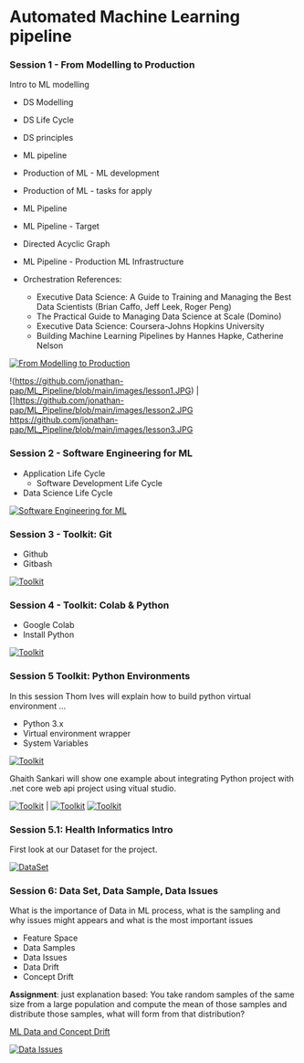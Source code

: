 # Automated Machine Learning pipeline 

### Session 1 - From Modelling to Production
Intro to ML modelling

-  DS Modelling
-  DS Life Cycle
-  DS principles
-  ML pipeline
-  Production of ML - ML development
-  Production of ML - tasks for apply
-  ML Pipeline
-  ML Pipeline - Target
-  Directed Acyclic Graph
-  ML Pipeline - Production ML Infrastructure
- Orchestration References:

  - Executive Data Science: A Guide to Training and Managing the Best Data Scientists (Brian Caffo, Jeff Leek, Roger Peng)
  - The Practical Guide to Managing Data Science at Scale (Domino)
  - Executive Data Science: Coursera-Johns Hopkins University
  - Building Machine Learning Pipelines by Hannes Hapke, Catherine Nelson


[![From Modelling to Production](https://github.com/jonathan-pap/ML_Pipeline/blob/main/images/video.png)](https://www.youtube.com/watch?v=qFJNkuBRytY)

!(https://github.com/jonathan-pap/ML_Pipeline/blob/main/images/lesson1.JPG) |[]https://github.com/jonathan-pap/ML_Pipeline/blob/main/images/lesson2.JPG https://github.com/jonathan-pap/ML_Pipeline/blob/main/images/lesson3.JPG

### Session 2 - Software Engineering for ML

- Application Life Cycle
  - Software Development Life Cycle
-  Data Science Life Cycle

[![Software Engineering for ML](https://github.com/jonathan-pap/ML_Pipeline/blob/main/images/video.png)](https://www.youtube.com/watch?v=ARUyqRHupMc)


### Session 3 - Toolkit: Git

- Github
- Gitbash

[![Toolkit](https://github.com/jonathan-pap/ML_Pipeline/blob/main/images/video.png)](https://www.youtube.com/watch?v=IcTj5sek30g)

### Session 4 - Toolkit: Colab & Python

- Google Colab
- Install Python

[![Toolkit](https://github.com/jonathan-pap/ML_Pipeline/blob/main/images/video.png)](https://www.youtube.com/watch?v=qOHHVdSA8qk)

### Session 5 Toolkit: Python Environments
In this session Thom Ives will explain how to build python virtual environment ... 

- Python 3.x
- Virtual environment wrapper
- System Variables

[![Toolkit](https://github.com/jonathan-pap/ML_Pipeline/blob/main/images/video.png)](https://www.youtube.com/watch?v=qOHHVdSA8qk)

Ghaith Sankari will show one example about integrating Python project with .net core web api project using vitual studio.

[![Toolkit](https://github.com/jonathan-pap/ML_Pipeline/blob/main/images/video.png)](https://www.youtube.com/watch?v=2dLjHUJ3lZE) | [![Toolkit](https://github.com/jonathan-pap/ML_Pipeline/blob/main/images/video.png)](https://www.youtube.com/watch?v=IZOVSFwIpGo)
[![Toolkit](https://github.com/jonathan-pap/ML_Pipeline/blob/main/images/video.png)](https://www.youtube.com/watch?v=BM3e0p0Iv7w)


### Session 5.1: Health Informatics Intro
First look at our Dataset for the project.

[![DataSet](https://github.com/jonathan-pap/ML_Pipeline/blob/main/images/video.png)](https://www.youtube.com/watch?v=iGMOMQOc2KI?t=2183)

### Session 6: Data Set, Data Sample, Data Issues
What is the importance of Data in ML process, what is the sampling and why issues might appears and what is the most important issues

- Feature Space
- Data Samples
- Data Issues
- Data Drift
- Concept Drift

**Assignment**: just explanation based: You take random samples of the same size from a large population and compute the mean of those samples and distribute those samples,
what will form from that distribution?

[ML Data and Concept Drift](https://towardsdatascience.com/machine-learning-in-production-why-you-should-care-about-data-and-concept-drift-d96d0bc907fb)


[![Data Issues](https://github.com/jonathan-pap/ML_Pipeline/blob/main/images/video.png)](https://www.youtube.com/watch?v=FBivOf73kvw?t=67)


